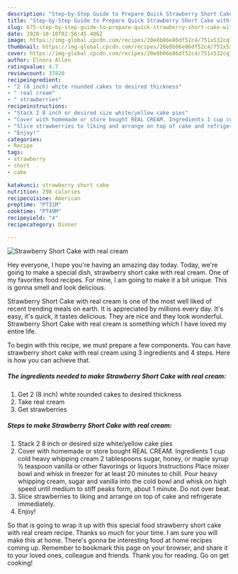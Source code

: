 ```yaml
---
description: "Step-by-Step Guide to Prepare Quick Strawberry Short Cake with real cream"
title: "Step-by-Step Guide to Prepare Quick Strawberry Short Cake with real cream"
slug: 675-step-by-step-guide-to-prepare-quick-strawberry-short-cake-with-real-cream
date: 2020-10-10T02:56:45.406Z
image: https://img-global.cpcdn.com/recipes/20e8b06e86df52c4/751x532cq70/strawberry-short-cake-with-real-cream-recipe-main-photo.jpg
thumbnail: https://img-global.cpcdn.com/recipes/20e8b06e86df52c4/751x532cq70/strawberry-short-cake-with-real-cream-recipe-main-photo.jpg
cover: https://img-global.cpcdn.com/recipes/20e8b06e86df52c4/751x532cq70/strawberry-short-cake-with-real-cream-recipe-main-photo.jpg
author: Elnora Allen
ratingvalue: 4.7
reviewcount: 37820
recipeingredient:
- "2 (8 inch) white rounded cakes to desired thickness"
- " real cream"
- " strawberries"
recipeinstructions:
- "Stack 2 8 inch or desired size white/yellow cake pies"
- "Cover with homemade or store bought REAL CREAM. Ingredients 1 cup cold heavy whipping cream 2 tablespoons sugar, honey, or maple syrup ½ teaspoon vanilla or other flavorings or liquors Instructions Place mixer bowl and whisk in freezer for at least 20 minutes to chill. Pour heavy whipping cream, sugar and vanilla into the cold bowl and whisk on high speed until medium to stiff peaks form, about 1 minute. Do not over beat."
- "Slice strawberries to liking and arrange on top of cake and refrigerate immediately."
- "Enjoy!"
categories:
- Recipe
tags:
- strawberry
- short
- cake

katakunci: strawberry short cake 
nutrition: 298 calories
recipecuisine: American
preptime: "PT31M"
cooktime: "PT49M"
recipeyield: "4"
recipecategory: Dinner

---
```



![Strawberry Short Cake with real cream](https://img-global.cpcdn.com/recipes/20e8b06e86df52c4/751x532cq70/strawberry-short-cake-with-real-cream-recipe-main-photo.jpg)

Hey everyone, I hope you're having an amazing day today. Today, we're going to make a special dish, strawberry short cake with real cream. One of my favorites food recipes. For mine, I am going to make it a bit unique. This is gonna smell and look delicious.



Strawberry Short Cake with real cream is one of the most well liked of recent trending meals on earth. It is appreciated by millions every day. It's easy, it's quick, it tastes delicious. They are nice and they look wonderful. Strawberry Short Cake with real cream is something which I have loved my entire life.


To begin with this recipe, we must prepare a few components. You can have strawberry short cake with real cream using 3 ingredients and 4 steps. Here is how you can achieve that.

<!--inarticleads1-->

##### The ingredients needed to make Strawberry Short Cake with real cream:

1. Get 2 (8 inch) white rounded cakes to desired thickness
1. Take  real cream
1. Get  strawberries




<!--inarticleads2-->

##### Steps to make Strawberry Short Cake with real cream:

1. Stack 2 8 inch or desired size white/yellow cake pies
1. Cover with homemade or store bought REAL CREAM. Ingredients 1 cup cold heavy whipping cream 2 tablespoons sugar, honey, or maple syrup ½ teaspoon vanilla or other flavorings or liquors Instructions Place mixer bowl and whisk in freezer for at least 20 minutes to chill. Pour heavy whipping cream, sugar and vanilla into the cold bowl and whisk on high speed until medium to stiff peaks form, about 1 minute. Do not over beat.
1. Slice strawberries to liking and arrange on top of cake and refrigerate immediately.
1. Enjoy!




So that is going to wrap it up with this special food strawberry short cake with real cream recipe. Thanks so much for your time. I am sure you will make this at home. There's gonna be interesting food at home recipes coming up. Remember to bookmark this page on your browser, and share it to your loved ones, colleague and friends. Thank you for reading. Go on get cooking!
